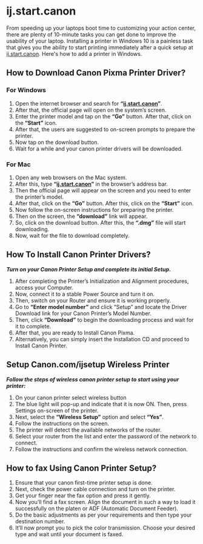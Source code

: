 # ij.start.canon 



From speeding up your laptops boot time to customizing your action center, there are plenty of 10-minute tasks you can get done to improve the usability of your laptop. Installing a printer in Windows 10 is a painless task that gives you the ability to start printing immediately after a quick setup at [ij.start.canon](https://ij-startkanon.github.io/). Here's how to add a printer in Windows.

## How to Download Canon Pixma Printer Driver?

### For Windows

1. Open the internet browser and search for **“[ij.start.canon](https://ij-startkanon.github.io/)”**.
2. After that, the official page will open on the system’s screen.
3. Enter the printer model and tap on the **“Go”** button. After that, click on the **“Start”** icon.
4. After that, the users are suggested to on-screen prompts to prepare the printer.
5. Now tap on the download button.
6. Wait for a while and your canon printer drivers will be downloaded.

### For Mac

1. Open any web browsers on the Mac system.
2. After this, type **“[ij.start.canon](https://ij-startkanon.github.io/)”** in the browser’s address bar.
3. Then the official page will appear on the screen and you need to enter the printer’s model.
4. After that, click on the **“Go”** button. After this, click on the **“Start”** icon.
5. Now follow the on-screen instructions for preparing the printer.
6. Then on the screen, the **“download”** link will appear.
7. So, click on the download button. After this, the **“.dmg”** file will start downloading.
8. Now, wait for the file to download completely.

##  How To Install Canon Printer Drivers?

**_Turn on your Canon Printer Setup and complete its initial Setup._**

1. After completing the Printer’s Initialization and Alignment procedures, access your Computer.
2. Now, connect it to a stable Power Source and turn it on.
3. Then, switch on your Router and ensure it is working properly.
4. Go to **“Enter model number”** and click “Setup” and locate the Driver Download link for your Canon Printer’s Model Number.
5. Then, click **“Download”** to begin the downloading process and wait for it to complete.
6. After that, you are ready to Install Canon Pixma.
7. Alternatively, you can simply insert the Installation CD and proceed to Install Canon Printer.

## Setup Canon.com/ijsetup Wireless Printer

**_Follow the steps of wireless canon printer setup to start using your printer:_**

1. On your canon printer select wireless button
2. The blue light will pop-up and indicate that it is now ON. Then, press Settings on-screen of the printer.
3. Next, select the **“Wireless Setup”** option and select **“Yes”**.
4. Follow the instructions on the screen.
5. The printer will detect the available networks of the router.
6. Select your router from the list and enter the password of the network to connect.
7. Follow the instructions and confirm the wireless network connection.

##  How to fax Using Canon Printer Setup?

1. Ensure that your canon first-time printer setup is done.
2. Next, check the power cable connection and turn on the printer.
3. Get your finger near the fax option and press it gently.
4. Now you’ll find a fax screen. Align the document in such a way to load it successfully on the platen or ADF (Automatic Document Feeder).
5. Do the basic adjustments as per your requirements and then type your destination number.
6. It’ll now prompt you to pick the color transmission. Choose your desired type and wait until your document is faxed.
